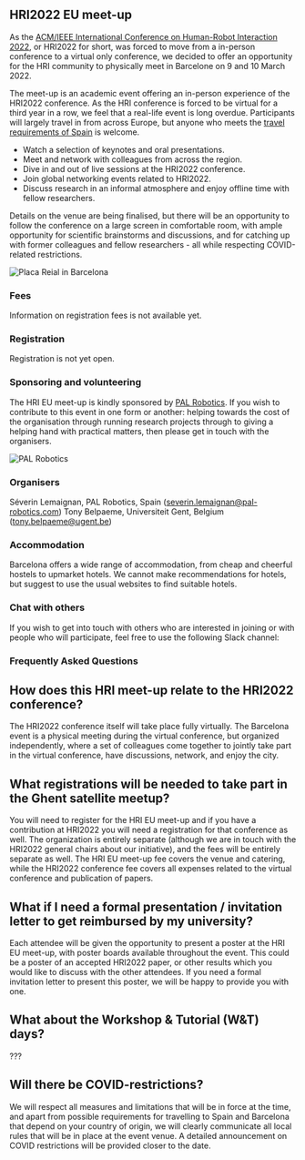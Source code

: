 ## HRI2022 EU meet-up

As the [ACM/IEEE International Conference on Human-Robot Interaction 2022](https://humanrobotinteraction.org/2022/), or HRI2022 for short, was forced to move from a in-person conference to a virtual only conference, we decided to offer an opportunity for the HRI community to physically meet in Barcelone on 9 and 10 March 2022.

The meet-up is an academic event offering an in-person experience of the HRI2022 conference. As the HRI conference is forced to be virtual for a third year in a row, we feel that a real-life event is long overdue. Participants will largely travel in from across Europe, but anyone who meets the [travel requirements of Spain](https://www.spth.gob.es/) is welcome.

- Watch a selection of keynotes and oral presentations.
- Meet and network with colleagues from across the region.
- Dive in and out of live sessions at the HRI2022 conference.
- Join global networking events related to HRI2022.
- Discuss research in an informal atmosphere and enjoy offline time with fellow researchers.

Details on the venue are being finalised, but there will be an opportunity to follow the conference on a large screen in comfortable room, with ample opportunity for scientific brainstorms and discussions, and for catching up with former colleagues and fellow researchers - all while respecting COVID-related restrictions.

![Placa Reial in Barcelona](https://upload.wikimedia.org/wikipedia/commons/thumb/3/31/Placa_Reial_Barcelona_%28186419109%29.jpeg/800px-Placa_Reial_Barcelona_%28186419109%29.jpeg)

### Fees

Information on registration fees is not available yet.

### Registration

Registration is not yet open.

### Sponsoring and volunteering

The HRI EU meet-up is kindly sponsored by [PAL Robotics](https://pal-robotics.com/). If you wish to contribute to this event in one form or another: helping towards the cost of the organisation through running research projects through to giving a helping hand with practical matters, then please get in touch with the organisers.

![PAL Robotics](https://sp-ao.shortpixel.ai/client/to_webp,q_glossy,ret_img/https://pal-robotics.com/wp-content/uploads/2019/07/Logo-PAL-Robotics-254x100.png)

### Organisers

Séverin Lemaignan, PAL Robotics, Spain (severin.lemaignan@pal-robotics.com)
Tony Belpaeme, Universiteit Gent, Belgium (tony.belpaeme@ugent.be)

### Accommodation

Barcelona offers a wide range of accommodation, from cheap and cheerful hostels to upmarket hotels. We cannot make recommendations for hotels, but suggest to use the usual websites to find suitable hotels.

### Chat with others

If you wish to get into touch with others who are interested in joining or with people who will participate, feel free to use the following Slack channel:

### Frequently Asked Questions

## How does this HRI meet-up relate to the HRI2022 conference? 
The HRI2022 conference itself will take place fully virtually. The Barcelona event is a physical meeting during the virtual conference, but organized independently, where a set of colleagues come together to jointly take part in the virtual conference, have discussions, network, and enjoy the city.

## What registrations will be needed to take part in the Ghent satellite meetup? 
You will need to register for the HRI EU meet-up and if you have a contribution at HRI2022 you will need a registration for that conference as well. The organization is entirely separate (although we are in touch with the HRI2022 general chairs about our initiative), and the fees will be entirely separate as well. The HRI EU meet-up fee covers the venue and catering, while the HRI2022 conference fee covers all expenses related to the virtual conference and publication of papers.

## What if I need a formal presentation / invitation letter to get reimbursed by my university? 
Each attendee will be given the opportunity to present a poster at the HRI EU meet-up, with poster boards available throughout the event. This could be a poster of an accepted HRI2022 paper, or other results which you would like to discuss with the other attendees. If you need a formal invitation letter to present this poster, we will be happy to provide you with one.

## What about the Workshop & Tutorial (W&T) days?
???

## Will there be COVID-restrictions? 
We will respect all measures and limitations that will be in force at the time, and apart from possible requirements for travelling to Spain and Barcelona that depend on your country of origin, we will clearly communicate all local rules that will be in place at the event venue. A detailed announcement on COVID restrictions will be provided closer to the date.
